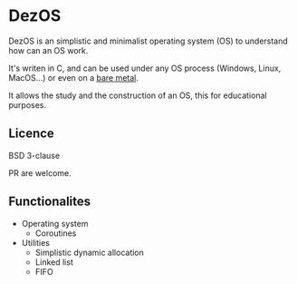 # DezOS

DezOS is an simplistic and minimalist operating system (OS) to understand how
can an OS work.

It's writen in C, and can be used under any OS process (Windows, Linux, MacOS…)
or even on a [bare metal](https://en.wikipedia.org/wiki/Bare_machine).

It allows the study and the construction of an OS, this for educational
purposes.

## Licence

BSD 3-clause

PR are welcome.

## Functionalites

* Operating system
  * Coroutines
* Utilities
  * Simplistic dynamic allocation
  * Linked list
  * FIFO
